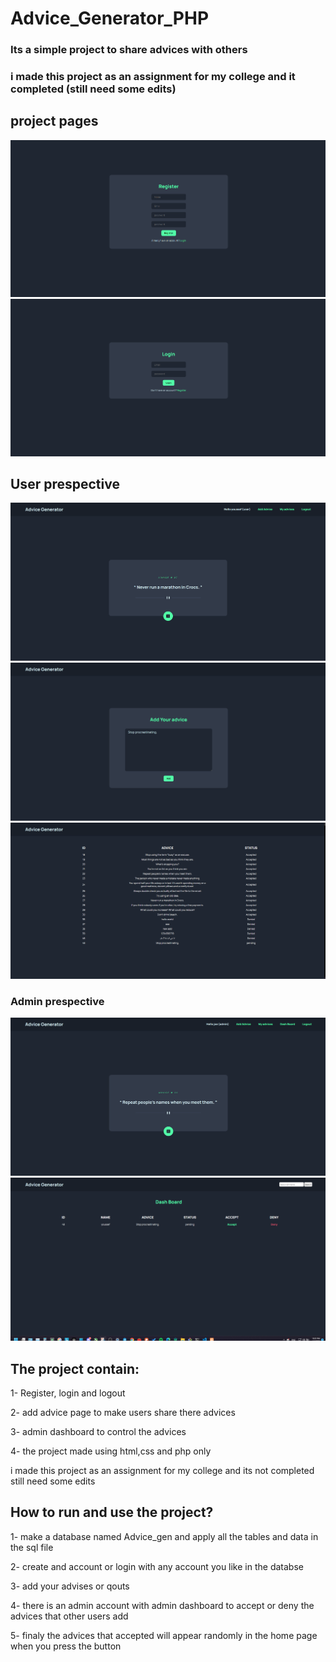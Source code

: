 # Advice_Generator_PHP

### <p>Its a simple project to share advices with others</p>
### <p>i made this project as an assignment for my college and it completed (still need some edits)</p>

## project pages

<img src="images/register.png">

<img src="images/login.png">

## User prespective

<img src="images/homeUser.png">

<img src="images/add.png">

<img src="images/statusUser.png">

### Admin prespective

<img src="images/homeAdmin.png">

<img src="images/adminStatus.png">

## The project contain:
1- Register, login and logout

2- add advice page to make users share there advices

3- admin dashboard to control the advices

4- the project made using html,css and php only

i made this project as an assignment for my college and its not completed still need some edits

## How to run and use the project?

1- make a database named Advice_gen and apply all the tables and data in the sql file

2- create and account or login with any account you like in the databse

3- add your advises or qouts

4- there is an admin account with admin dashboard to accept or deny the advices that other users add 

5- finaly the advices that accepted will appear randomly in the home page when you press the button
